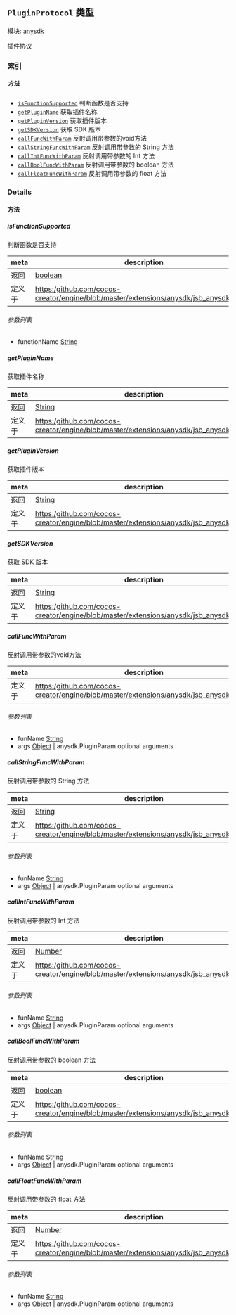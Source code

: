 ## `PluginProtocol` 类型



模块: [anysdk](../modules/anysdk.md)




插件协议

### 索引



##### 方法

  - [`isFunctionSupported`](#isfunctionsupported) 判断函数是否支持
  - [`getPluginName`](#getpluginname) 获取插件名称
  - [`getPluginVersion`](#getpluginversion) 获取插件版本
  - [`getSDKVersion`](#getsdkversion) 获取 SDK 版本
  - [`callFuncWithParam`](#callfuncwithparam) 反射调用带参数的void方法
  - [`callStringFuncWithParam`](#callstringfuncwithparam) 反射调用带参数的 String 方法
  - [`callIntFuncWithParam`](#callintfuncwithparam) 反射调用带参数的 Int 方法
  - [`callBoolFuncWithParam`](#callboolfuncwithparam) 反射调用带参数的 boolean 方法
  - [`callFloatFuncWithParam`](#callfloatfuncwithparam) 反射调用带参数的 float 方法



### Details




<!-- Method Block -->
#### 方法


##### isFunctionSupported

判断函数是否支持

| meta | description |
|------|-------------|
| 返回 | <a href="https://developer.mozilla.org/en/JavaScript/Reference/Global_Objects/Boolean" class="crosslink external" target="_blank">boolean</a> 
| 定义于 | [https:/github.com/cocos-creator/engine/blob/master/extensions/anysdk/jsb_anysdk.js:327](https:/github.com/cocos-creator/engine/blob/master/extensions/anysdk/jsb_anysdk.js#L327) |

###### 参数列表
- functionName <a href="https://developer.mozilla.org/en/JavaScript/Reference/Global_Objects/String" class="crosslink external" target="_blank">String</a> 


##### getPluginName

获取插件名称

| meta | description |
|------|-------------|
| 返回 | <a href="https://developer.mozilla.org/en/JavaScript/Reference/Global_Objects/String" class="crosslink external" target="_blank">String</a> 
| 定义于 | [https:/github.com/cocos-creator/engine/blob/master/extensions/anysdk/jsb_anysdk.js:341](https:/github.com/cocos-creator/engine/blob/master/extensions/anysdk/jsb_anysdk.js#L341) |



##### getPluginVersion

获取插件版本

| meta | description |
|------|-------------|
| 返回 | <a href="https://developer.mozilla.org/en/JavaScript/Reference/Global_Objects/String" class="crosslink external" target="_blank">String</a> 
| 定义于 | [https:/github.com/cocos-creator/engine/blob/master/extensions/anysdk/jsb_anysdk.js:353](https:/github.com/cocos-creator/engine/blob/master/extensions/anysdk/jsb_anysdk.js#L353) |



##### getSDKVersion

获取 SDK 版本

| meta | description |
|------|-------------|
| 返回 | <a href="https://developer.mozilla.org/en/JavaScript/Reference/Global_Objects/String" class="crosslink external" target="_blank">String</a> 
| 定义于 | [https:/github.com/cocos-creator/engine/blob/master/extensions/anysdk/jsb_anysdk.js:365](https:/github.com/cocos-creator/engine/blob/master/extensions/anysdk/jsb_anysdk.js#L365) |



##### callFuncWithParam

反射调用带参数的void方法

| meta | description |
|------|-------------|
| 定义于 | [https:/github.com/cocos-creator/engine/blob/master/extensions/anysdk/jsb_anysdk.js:377](https:/github.com/cocos-creator/engine/blob/master/extensions/anysdk/jsb_anysdk.js#L377) |

###### 参数列表
- funName <a href="https://developer.mozilla.org/en/JavaScript/Reference/Global_Objects/String" class="crosslink external" target="_blank">String</a> 
- args <a href="https://developer.mozilla.org/en/JavaScript/Reference/Global_Objects/Object" class="crosslink external" target="_blank">Object</a> &#124; anysdk.PluginParam optional arguments


##### callStringFuncWithParam

反射调用带参数的 String 方法

| meta | description |
|------|-------------|
| 返回 | <a href="https://developer.mozilla.org/en/JavaScript/Reference/Global_Objects/String" class="crosslink external" target="_blank">String</a> 
| 定义于 | [https:/github.com/cocos-creator/engine/blob/master/extensions/anysdk/jsb_anysdk.js:390](https:/github.com/cocos-creator/engine/blob/master/extensions/anysdk/jsb_anysdk.js#L390) |

###### 参数列表
- funName <a href="https://developer.mozilla.org/en/JavaScript/Reference/Global_Objects/String" class="crosslink external" target="_blank">String</a> 
- args <a href="https://developer.mozilla.org/en/JavaScript/Reference/Global_Objects/Object" class="crosslink external" target="_blank">Object</a> &#124; anysdk.PluginParam optional arguments


##### callIntFuncWithParam

反射调用带参数的 Int 方法

| meta | description |
|------|-------------|
| 返回 | <a href="https://developer.mozilla.org/en/JavaScript/Reference/Global_Objects/Number" class="crosslink external" target="_blank">Number</a> 
| 定义于 | [https:/github.com/cocos-creator/engine/blob/master/extensions/anysdk/jsb_anysdk.js:405](https:/github.com/cocos-creator/engine/blob/master/extensions/anysdk/jsb_anysdk.js#L405) |

###### 参数列表
- funName <a href="https://developer.mozilla.org/en/JavaScript/Reference/Global_Objects/String" class="crosslink external" target="_blank">String</a> 
- args <a href="https://developer.mozilla.org/en/JavaScript/Reference/Global_Objects/Object" class="crosslink external" target="_blank">Object</a> &#124; anysdk.PluginParam optional arguments


##### callBoolFuncWithParam

反射调用带参数的 boolean 方法

| meta | description |
|------|-------------|
| 返回 | <a href="https://developer.mozilla.org/en/JavaScript/Reference/Global_Objects/Boolean" class="crosslink external" target="_blank">boolean</a> 
| 定义于 | [https:/github.com/cocos-creator/engine/blob/master/extensions/anysdk/jsb_anysdk.js:420](https:/github.com/cocos-creator/engine/blob/master/extensions/anysdk/jsb_anysdk.js#L420) |

###### 参数列表
- funName <a href="https://developer.mozilla.org/en/JavaScript/Reference/Global_Objects/String" class="crosslink external" target="_blank">String</a> 
- args <a href="https://developer.mozilla.org/en/JavaScript/Reference/Global_Objects/Object" class="crosslink external" target="_blank">Object</a> &#124; anysdk.PluginParam optional arguments


##### callFloatFuncWithParam

反射调用带参数的 float 方法

| meta | description |
|------|-------------|
| 返回 | <a href="https://developer.mozilla.org/en/JavaScript/Reference/Global_Objects/Number" class="crosslink external" target="_blank">Number</a> 
| 定义于 | [https:/github.com/cocos-creator/engine/blob/master/extensions/anysdk/jsb_anysdk.js:435](https:/github.com/cocos-creator/engine/blob/master/extensions/anysdk/jsb_anysdk.js#L435) |

###### 参数列表
- funName <a href="https://developer.mozilla.org/en/JavaScript/Reference/Global_Objects/String" class="crosslink external" target="_blank">String</a> 
- args <a href="https://developer.mozilla.org/en/JavaScript/Reference/Global_Objects/Object" class="crosslink external" target="_blank">Object</a> &#124; anysdk.PluginParam optional arguments



